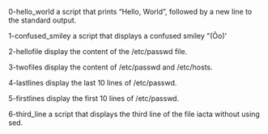 0-hello_world a script that prints “Hello, World”, followed by a new line to the standard output.

1-confused_smiley a script that displays a confused smiley "(Ôo)'

2-hellofile display the content of the /etc/passwd file.

3-twofiles display the content of /etc/passwd and /etc/hosts.

4-lastlines display the last 10 lines of /etc/passwd.

5-firstlines display the first 10 lines of /etc/passwd.

6-third_line a script that displays the third line of the file iacta without using sed.


